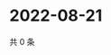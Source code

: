 # 2022-08-21

共 0 条

<!-- BEGIN WEIBO -->
<!-- 最后更新时间 Sun Aug 21 2022 23:15:33 GMT+0800 (China Standard Time) -->

<!-- END WEIBO -->
